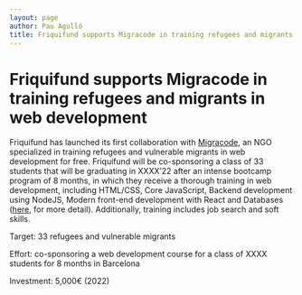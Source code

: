 ```yaml
---
layout: page
author: Pau Agulló
title: Friquifund supports Migracode in training refugees and migrants in web development
---
```


# Friquifund supports Migracode in training refugees and migrants in web development

Friquifund has launched its first collaboration with <a href="https://migracode.openculturalcenter.org" target="_blank">Migracode</a>, an NGO specialized in training refugees
and vulnerable migrants in web development for free. Friquifund will be co-sponsoring a class of 33
students that will be graduating in XXXX’22 after an intense bootcamp program of 8 months, in which
they receive a thorough training in web development, including HTML/CSS, Core JavaScript, Backend
development using NodeJS, Modern front-end development with React and Databases (<a href="https://syllabus.migracode.org/courses/introduction-3" target="_blank">here</a>, for more
detail). Additionally, training includes job search and soft skills.

Target: 33 refugees and vulnerable migrants

Effort: co-sponsoring a web development course for a class of XXXX students for 8 months in Barcelona

Investment: 5,000€ (2022)
